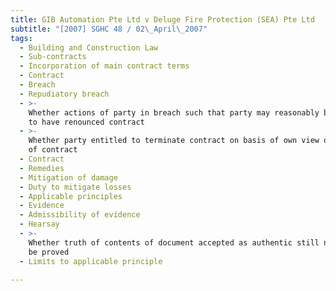 ```yaml
---
title: GIB Automation Pte Ltd v Deluge Fire Protection (SEA) Pte Ltd
subtitle: "[2007] SGHC 48 / 02\_April\_2007"
tags:
  - Building and Construction Law
  - Sub-contracts
  - Incorporation of main contract terms
  - Contract
  - Breach
  - Repudiatory breach
  - >-
    Whether actions of party in breach such that party may reasonably be taken
    to have renounced contract
  - >-
    Whether party entitled to terminate contract on basis of own view of terms
    of contract
  - Contract
  - Remedies
  - Mitigation of damage
  - Duty to mitigate losses
  - Applicable principles
  - Evidence
  - Admissibility of evidence
  - Hearsay
  - >-
    Whether truth of contents of document accepted as authentic still needing to
    be proved
  - Limits to applicable principle

---
```


